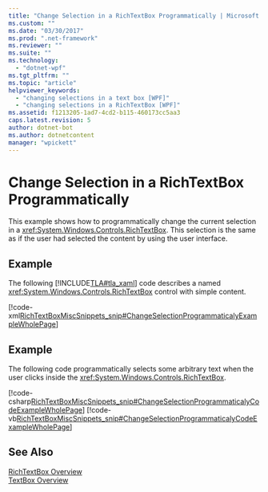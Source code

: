 ```yaml
---
title: "Change Selection in a RichTextBox Programmatically | Microsoft Docs"
ms.custom: ""
ms.date: "03/30/2017"
ms.prod: ".net-framework"
ms.reviewer: ""
ms.suite: ""
ms.technology: 
  - "dotnet-wpf"
ms.tgt_pltfrm: ""
ms.topic: "article"
helpviewer_keywords: 
  - "changing selections in a text box [WPF]"
  - "changing selections in a RichTextBox [WPF]"
ms.assetid: f1213205-1ad7-4cd2-b115-460173cc5aa3
caps.latest.revision: 5
author: dotnet-bot
ms.author: dotnetcontent
manager: "wpickett"
---
```

# Change Selection in a RichTextBox Programmatically
This example shows how to programmatically change the current selection in a <xref:System.Windows.Controls.RichTextBox>. This selection is the same as if the user had selected the content by using the user interface.  
  
## Example  
 The following [!INCLUDE[TLA#tla_xaml](../../../../includes/tlasharptla-xaml-md.md)] code describes a named <xref:System.Windows.Controls.RichTextBox> control with simple content.  
  
 [!code-xml[RichTextBoxMiscSnippets_snip#ChangeSelectionProgrammaticalyExampleWholePage](../../../../samples/snippets/csharp/VS_Snippets_Wpf/RichTextBoxMiscSnippets_snip/CSharp/ChangeSelectionProgrammaticaly.xaml#changeselectionprogrammaticalyexamplewholepage)]  
  
## Example  
 The following code programmatically selects some arbitrary text when the user clicks inside the <xref:System.Windows.Controls.RichTextBox>.  
  
 [!code-csharp[RichTextBoxMiscSnippets_snip#ChangeSelectionProgrammaticalyCodeExampleWholePage](../../../../samples/snippets/csharp/VS_Snippets_Wpf/RichTextBoxMiscSnippets_snip/CSharp/ChangeSelectionProgrammaticaly.xaml.cs#changeselectionprogrammaticalycodeexamplewholepage)]
 [!code-vb[RichTextBoxMiscSnippets_snip#ChangeSelectionProgrammaticalyCodeExampleWholePage](../../../../samples/snippets/visualbasic/VS_Snippets_Wpf/RichTextBoxMiscSnippets_snip/VisualBasic/ChangeSelectionProgrammaticaly.xaml.vb#changeselectionprogrammaticalycodeexamplewholepage)]  
  
## See Also  
 [RichTextBox Overview](../../../../docs/framework/wpf/controls/richtextbox-overview.md)   
 [TextBox Overview](../../../../docs/framework/wpf/controls/textbox-overview.md)